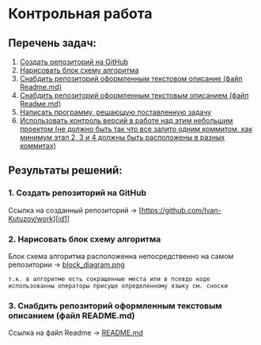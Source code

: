 # Контрольная работа
## Перечень задач:
1. [Создать репозиторий на GitHub](#task1)
2. [Нарисовать блок схему алгоритма](#task2)
3. [Снабдить репозиторий оформленным текстовом описание (файл Readme.md)](#task3)
3. [Снабдить репозиторий оформленным текстовым описанием (файл Readмe.md)](#task3)
4. [Написать программу, решающую поставленную задачу](#task4)
5. [Использовать контроль версий в работе над этим небольшим проектом (не должно быть так что все залито одним коммитом, как минимум этап 2, 3 и 4 должны быть расположены в разных коммитах)](#task5)

## Результаты решений:
### <a name="task1"></a>1. Создать репозиторий на GitHub
Ссылка на созданный репозиторий -> [https://github.com/Ivan-Kutuzov/work][id1]
### <a name="task2"></a>2. Нарисовать блок схему алгоритма
Блок схема алгоритма расположенна непосредственно на самом репозитории -> [block_diagram.png][id2]

    т.к. в алгоритме есть сокращенные места или в псевдо коде использованны операторы присуще определенному языку см. сноски
### <a name="task2"></a>3. Снабдить репозиторий оформленным текстовым описанием (файл README.md)
Ссылка на файл Readme -> [README.md][id3]

[id1]: https://github.com/Ivan-Kutuzov/work
[id2]: block_diagram.png

[id2]: block_diagram.png
[id3]: README.md
